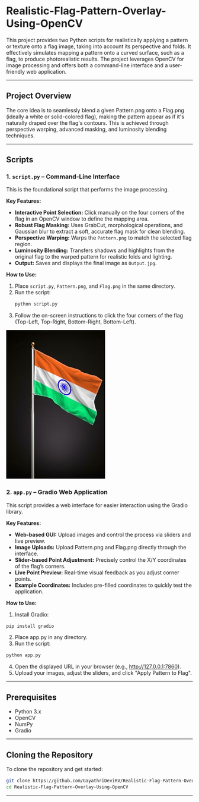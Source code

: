 # Realistic-Flag-Pattern-Overlay-Using-OpenCV
This project provides two Python scripts for realistically applying a pattern or texture onto a flag image, taking into account its perspective and folds. It effectively simulates mapping a pattern onto a curved surface, such as a flag, to produce photorealistic results. The project leverages OpenCV for image processing and offers both a command-line interface and a user-friendly web application.

---

## Project Overview
The core idea is to seamlessly blend a given Pattern.png onto a Flag.png (ideally a white or solid-colored flag), making the pattern appear as if it's naturally draped over the flag's contours. This is achieved through perspective warping, advanced masking, and luminosity blending techniques.

---

## Scripts

### 1. `script.py` – Command-Line Interface

This is the foundational script that performs the image processing.

**Key Features:**
- **Interactive Point Selection:** Click manually on the four corners of the flag in an OpenCV window to define the mapping area.
- **Robust Flag Masking:** Uses GrabCut, morphological operations, and Gaussian blur to extract a soft, accurate flag mask for clean blending.
- **Perspective Warping:** Warps the `Pattern.png` to match the selected flag region.
- **Luminosity Blending:** Transfers shadows and highlights from the original flag to the warped pattern for realistic folds and lighting.
- **Output:** Saves and displays the final image as `Output.jpg`.

**How to Use:**
1. Place `script.py`, `Pattern.png`, and `Flag.png` in the same directory.
2. Run the script:
   ```bash
   python script.py
   ```
3. Follow the on-screen instructions to click the four corners of the flag (Top-Left, Top-Right, Bottom-Right, Bottom-Left).

![Output](output/Output2.jpg)

### 2. `app.py` – Gradio Web Application

This script provides a web interface for easier interaction using the Gradio library.

**Key Features:**
- **Web-based GUI:** Upload images and control the process via sliders and live preview.
- **Image Uploads:** Upload Pattern.png and Flag.png directly through the interface.
- **Slider-based Point Adjustment:** Precisely control the X/Y coordinates of the flag’s corners.
- **Live Point Preview:** Real-time visual feedback as you adjust corner points.
- **Example Coordinates:** Includes pre-filled coordinates to quickly test the application.

**How to Use:**
1. Install Gradio:
```bash
pip install gradio
```
2. Place app.py in any directory.
3. Run the script:
```bash
python app.py
```
4. Open the displayed URL in your browser (e.g., http://127.0.0.1:7860).
5. Upload your images, adjust the sliders, and click "Apply Pattern to Flag".

---

## Prerequisites
- Python 3.x
- OpenCV
- NumPy
- Gradio

---

## Cloning the Repository
To clone the repository and get started:
```bash
git clone https://github.com/GayathriDeviRV/Realistic-Flag-Pattern-Overlay-Using-OpenCV.git
cd Realistic-Flag-Pattern-Overlay-Using-OpenCV
```

---

